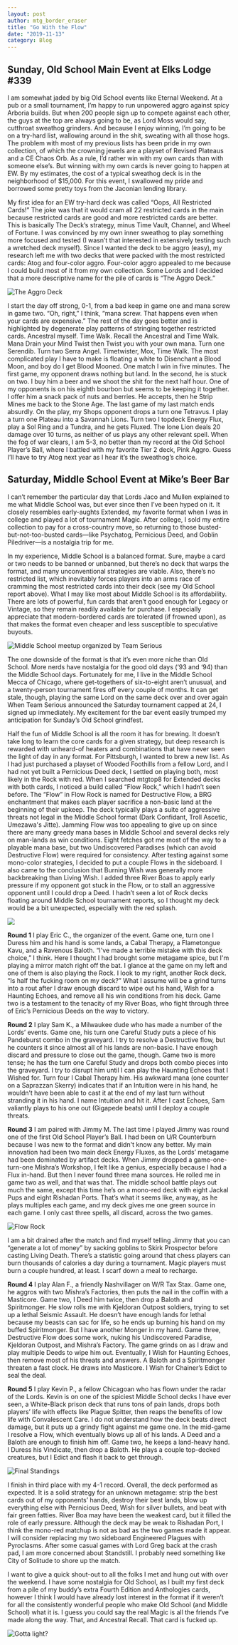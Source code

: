 ```yaml
---
layout: post
author: mtg_border_eraser
title: "Go With the Flow"
date: "2019-11-13"
category: Blog
---
```


## Sunday, Old School Main Event at Elks Lodge #339

I am somewhat jaded by big Old School events like Eternal Weekend. At a pub or a small tournament, I’m happy to run unpowered aggro against spicy Arboria builds. But when 200 people sign up to compete against each other, the guys at the top are always going to be, as Lord Moss would say, cutthroat sweathog grinders. And because I enjoy winning, I’m going to be on a try-hard list, wallowing around in the shit, sweating with all those hogs. The problem with most of my previous lists has been pride in my own collection, of which the crowning jewels are a playset of Revised Plateaus and a CE Chaos Orb. As a rule, I’d rather win with my own cards than with someone else’s. But winning with my own cards is never going to happen at EW. By my estimates, the cost of a typical sweathog deck is in the neighborhood of $15,000. For this event, I swallowed my pride and borrowed some pretty toys from the Jaconian lending library.

My first idea for an EW try-hard deck was called “Oops, All Restricted Cards!” The joke was that it would cram all 22 restricted cards in the main because restricted cards are good and more restricted cards are better. This is basically The Deck’s strategy, minus Time Vault, Channel, and Wheel of Fortune. I was convinced by my own inner sweathog to play something more focused and tested (I wasn’t that interested in extensively testing such a wretched deck myself). Since I wanted the deck to be aggro (easy), my research left me with two decks that were packed with the most restricted cards: Atog and four-color aggro. Four-color aggro appealed to me because I could build most of it from my own collection. Some Lords and I decided that a more descriptive name for the pile of cards is “The Aggro Deck.”

![*The Aggro Deck*](/assets/images/2019/11/LorienOldSchoolDeck.jpg)

I start the day off strong, 0-1, from a bad keep in game one and mana screw in game two. “Oh, right,” I think, “mana screw. That happens even when your cards are expensive.” The rest of the day goes better and is highlighted by degenerate play patterns of stringing together restricted cards. Ancestral myself. Time Walk. Recall the Ancestral and Time Walk. Mana Drain your Mind Twist then Twist you with your own mana. Turn one Serendib. Turn two Serra Angel. Timetwister, Mox, Time Walk. The most complicated play I have to make is floating a white to Disenchant a Blood Moon, and boy do I get Blood Mooned. One match I win in five minutes. The first game, my opponent draws nothing but land. In the second, he is stuck on two. I buy him a beer and we shoot the shit for the next half hour. One of my opponents is on his eighth bourbon but seems to be keeping it together. I offer him a snack pack of nuts and berries. He accepts, then he Strip Mines me back to the Stone Age. The last game of my last match ends absurdly. On the play, my Shops opponent drops a turn one Tetravus. I play a turn one Plateau into a Savannah Lions. Turn two I topdeck Energy Flux, play a Sol Ring and a Tundra, and he gets Fluxed. The lone Lion deals 20 damage over 10 turns, as neither of us plays any other relevant spell. When the fog of war clears, I am 5-3, no better than my record at the Old School Player’s Ball, where I battled with my favorite Tier 2 deck, Pink Aggro. Guess I’ll have to try Atog next year as I hear it’s the sweathog’s choice.

## Saturday, Middle School Event at Mike’s Beer Bar

I can’t remember the particular day that Lords Jaco and Mullen explained to me what Middle School was, but ever since then I’ve been hyped on it. It closely resembles early-aughts Extended, my favorite format when I was in college and played a lot of tournament Magic. After college, I sold my entire collection to pay for a cross-country move, so returning to those busted-but-not-too-busted cards—like Psychatog, Pernicious Deed, and Goblin Piledriver—is a nostalgia trip for me.

In my experience, Middle School is a balanced format. Sure, maybe a card or two needs to be banned or unbanned, but there’s no deck that warps the format, and many unconventional strategies are viable. Also, there’s no restricted list, which inevitably forces players into an arms race of cramming the most restricted cards into their deck (see my Old School report above). What I may like most about Middle School is its affordability. There are lots of powerful, fun cards that aren’t good enough for Legacy or Vintage, so they remain readily available for purchase. I especially appreciate that modern-bordered cards are tolerated (if frowned upon), as that makes the format even cheaper and less susceptible to speculative buyouts.

![*Middle School meetup organized by Team Serious*](/assets/images/2019/11/TSI-MS-meetup.jpg)

The one downside of the format is that it’s even more niche than Old School. More nerds have nostalgia for the good old days (‘93 and ‘94) than the Middle School days. Fortunately for me, I live in the Middle School Mecca of Chicago, where get-togethers of six-to-eight aren’t unusual, and a twenty-person tournament fires off every couple of months. It can get stale, though, playing the same Lord on the same deck over and over again When Team Serious announced the Saturday tournament capped at 24, I signed up immediately. My excitement for the bar event easily trumped my anticipation for Sunday’s Old School grindfest.

Half the fun of Middle School is all the room it has for brewing. It doesn’t take long to learn the core cards for a given strategy, but deep research is rewarded with unheard-of heaters and combinations that have never seen the light of day in any format. For Pittsburgh, I wanted to brew a new list. As I had just purchased a playset of Wooded Foothills from a fellow Lord, and I had not yet built a Pernicious Deed deck, I settled on playing both, most likely in the Rock with red. When I searched mtgtop8 for Extended decks with both cards, I noticed a build called “Flow Rock,” which I hadn’t seen before. The “Flow” in Flow Rock is named for Destructive Flow, a BRG enchantment that makes each player sacrifice a non-basic land at the beginning of their upkeep. The deck typically plays a suite of aggressive threats not legal in the Middle School format (Dark Confidant, Troll Ascetic, Umezawa's Jitte). Jamming Flow was too appealing to give up on since there are many greedy mana bases in Middle School and several decks rely on man-lands as win conditions. Eight fetches got me most of the way to a playable mana base, but two Undiscovered Paradises (which can avoid Destructive Flow) were required for consistency. After testing against some mono-color strategies, I decided to put a couple Flows in the sideboard. I also came to the conclusion that Burning Wish was generally more backbreaking than Living Wish. I added three River Boas to apply early pressure if my opponent got stuck in the Flow, or to stall an aggressive opponent until I could drop a Deed. I hadn’t seen a lot of Rock decks floating around Middle School tournament reports, so I thought my deck would be a bit unexpected, especially with the red splash.

![](/assets/images/2019/11/Destructive-Flow.png)

**Round 1**
I play Eric C., the organizer of the event. Game one, turn one I Duress him and his hand is some lands, a Cabal Therapy, a Flametongue Kavu, and a Ravenous Baloth. “I've made a terrible mistake with this deck choice,” I think. Here I thought I had brought some metagame spice, but I'm playing a mirror match right off the bat. I glance at the game on my left and one of them is also playing the Rock. I look to my right, another Rock deck. “Is half the fucking room on my deck?” What I assume will be a grind turns into a rout after I draw enough discard to wipe out his hand, Wish for a Haunting Echoes, and remove all his win conditions from his deck. Game two is a testament to the tenacity of my River Boas, who fight through three of Eric’s Pernicious Deeds on the way to victory.

**Round 2**
I play Sam K., a Milwaukee dude who has made a number of the Lords’ events. Game one, his turn one Careful Study puts a piece of his Pandeburst combo in the graveyard. I try to resolve a Destructive flow, but he counters it since almost all of his lands are non-basic. I have enough discard and pressure to close out the game, though. Game two is more tense; he has the turn one Careful Study and drops both combo pieces into the graveyard. I try to disrupt him until I can play the Haunting Echoes that I Wished for. Turn four I Cabal Therapy him. His awkward mana (one counter on a Saprazzan Skerry) indicates that if an Intuition were in his hand, he wouldn’t have been able to cast it at the end of my last turn without stranding it in his hand. I name Intuition and hit it. After I cast Echoes, Sam valiantly plays to his one out (Gigapede beats) until I deploy a couple threats.

**Round 3**
I am paired with Jimmy M. The last time I played Jimmy was round one of the first Old School Player’s Ball. I had been on U/R Counterburn because I was new to the format and didn't know any better. My main innovation had been two main deck Energy Fluxes, as the Lords’ metagame had been dominated by artifact decks. When Jimmy dropped a game-one-turn-one Mishra’s Workshop, I felt like a genius, especially because I had a Flux in-hand. But then I never found three mana sources. He rolled me in game two as well, and that was that. The middle school battle plays out much the same, except this time he’s on a mono-red deck with eight Jackal Pups and eight Rishadan Ports. That’s what it seems like, anyway, as he plays multiples each game, and my deck gives me one green source in each game. I only cast three spells, all discard, across the two games.

![*Flow Rock*](/assets/images/2019/11/LorienMiddleSchoolRock.jpg)

I am a bit drained after the match and find myself telling Jimmy that you can “generate a lot of money” by sacking goblins to Skirk Prospector before casting Living Death. There’s a statistic going around that chess players can burn thousands of calories a day during a tournament. Magic players must burn a couple hundred, at least. I scarf down a meal to recharge.

**Round 4**
I play Alan F., a friendly Nashvillager on W/R Tax Stax. Game one, he aggros with two Mishra’s Factories, then puts the nail in the coffin with a Masticore. Game two, I Deed him twice, then drop a Baloth and Spiritmonger. He slow rolls me with Kjeldoran Outpost soldiers, trying to set up a lethal Seismic Assault. He doesn’t have enough lands for lethal because my beasts can sac for life, so he ends up burning his hand on my buffed Spiritmonger. But I have another Monger in my hand. Game three, Destructive Flow does some work, nuking his Undiscovered Paradise, Kjeldoran Outpost, and Mishra’s Factory. The game grinds on as I draw and play multiple Deeds to wipe him out. Eventually, I Wish for Haunting Echoes, then remove most of his threats and answers. A Baloth and a Spiritmonger threaten a fast clock. He draws into Masticore. I Wish for Chainer’s Edict to seal the deal.

**Round 5**
I play Kevin P., a fellow Chicagoan who has flown under the radar of the Lords. Kevin is on one of the spiciest Middle School decks I have ever seen, a White-Black prison deck that runs tons of pain lands, drops both players’ life with effects like Plague Spitter, then reaps the benefits of low life with Convalescent Care. I do not understand how the deck beats direct damage, but it puts up a grindy fight against me game one. In the mid-game I resolve a Flow, which eventually blows up all of his lands. A Deed and a Baloth are enough to finish him off. Game two, he keeps a land-heavy hand. I Duress his Vindicate, then drop a Baloth. He plays a couple top-decked creatures, but I Edict and flash it back to get through.

![*Final Standings*](/assets/images/2019/11/TournamentStandingsMS-1.png)

I finish in third place with my 4-1 record. Overall, the deck performed as expected. It is a solid strategy for an unknown metagame: strip the best cards out of my opponents’ hands, destroy their best lands, blow up everything else with Pernicious Deed, Wish for silver bullets, and beat with fair green fatties. River Boa may have been the weakest card, but it filled the role of early pressure. Although the deck may be weak to Rishadan Port, I think the mono-red matchup is not as bad as the two games made it appear. I will consider replacing my two sideboard Engineered Plagues with Pyroclasms. After some casual games with Lord Greg back at the crash pad, I am more concerned about Standstill. I probably need something like City of Solitude to shore up the match.

I want to give a quick shout-out to all the folks I met and hung out with over the weekend. I have some nostalgia for Old School, as I built my first deck from a pile of my buddy’s extra Fourth Edition and Anthologies cards, however I think I would have already lost interest in the format if it weren’t for all the consistently wonderful people who make Old School (and Middle School) what it is. I guess you could say the real Magic is all the friends I’ve made along the way. That, and Ancestral Recall. That card is fucked up.

![*Gotta light?*](/assets/images/2019/11/LorienWithOrb.jpg)
